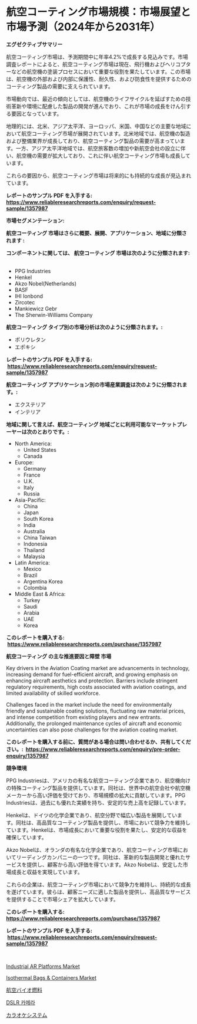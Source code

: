 <p><h1>航空コーティング市場規模：市場展望と市場予測（2024年から2031年）</h1></p><p><strong>エグゼクティブサマリー</strong></p>
<p><p>航空コーティング市場は、予測期間中に年率4.2%で成長する見込みです。市場調査レポートによると、航空コーティング市場は現在、飛行機およびヘリコプターなどの航空機の塗装プロセスにおいて重要な役割を果たしています。この市場は、航空機の外部および内部に保護性、耐久性、および防食性を提供するためのコーティング製品の需要に支えられています。</p><p>市場動向では、最近の傾向としては、航空機のライフサイクルを延ばすための技術革新や環境に配慮した製品の開発が進んでおり、これが市場の成長をけん引する要因となっています。</p><p>地理的には、北米、アジア太平洋、ヨーロッパ、米国、中国などの主要な地域において航空コーティング市場が展開されています。北米地域では、航空機の製造および整備業界が成長しており、航空コーティング製品の需要が高まっています。一方、アジア太平洋地域では、航空旅客数の増加や新航空会社の設立に伴い、航空機の需要が拡大しており、これに伴い航空コーティング市場も成長しています。</p><p>これらの要因から、航空コーティング市場は将来的にも持続的な成長が見込まれています。</p></p>
<p><strong>レポートのサンプル PDF を入手する: <a href="https://www.reliableresearchreports.com/enquiry/request-sample/1357987">https://www.reliableresearchreports.com/enquiry/request-sample/1357987</a></strong></p>
<p><strong>市場セグメンテーション:</strong></p>
<p><strong> 航空コーティング 市場はさらに概要、展開、アプリケーション、地域に分類されます :</strong></p>
<p><strong>コンポーネントに関しては、 航空コーティング 市場は次のように分類されます: &nbsp;</strong></p>
<p><ul><li>PPG Industries</li><li>Henkel</li><li>Akzo Nobel(Netherlands)</li><li>BASF</li><li>IHI Ionbond</li><li>Zircotec</li><li>Mankiewicz Gebr</li><li>The Sherwin-Williams Company</li></ul></p>
<p><strong> 航空コーティング タイプ別の市場分析は次のように分類されます。:</strong></p>
<p><ul><li>ポリウレタン</li><li>エポキシ</li></ul></p>
<p><strong>レポートのサンプル PDF を入手する: &nbsp;<a href="https://www.reliableresearchreports.com/enquiry/request-sample/1357987">https://www.reliableresearchreports.com/enquiry/request-sample/1357987</a></strong></p>
<p><strong> 航空コーティング アプリケーション別の市場産業調査は次のように分類されます。:</strong></p>
<p><ul><li>エクステリア</li><li>インテリア</li></ul></p>
<p><strong>地域に関して言えば、航空コーティング 地域ごとに利用可能なマーケットプレーヤーは次のとおりです。:</strong></p>
<p><ul>
    <li>
        North America:
        <ul>
            <li>United States</li>
            <li>Canada</li>
        </ul>
    </li>
    <li>
        Europe:
        <ul>
            <li>Germany</li>
            <li>France</li>
            <li>U.K.</li>
            <li>Italy</li>
            <li>Russia</li>
        </ul>
    </li>
    <li>
        Asia-Pacific:
        <ul>
            <li>China</li>
            <li>Japan</li>
            <li>South Korea</li>
            <li>India</li>
            <li>Australia</li>
            <li>China Taiwan</li>
            <li>Indonesia</li>
            <li>Thailand</li>
            <li>Malaysia</li>
        </ul>
    </li>
    <li>
        Latin America:
        <ul>
            <li>Mexico</li>
            <li>Brazil</li>
            <li>Argentina Korea</li>
            <li>Colombia</li>
        </ul>
    </li>
    <li>
        Middle East & Africa:
        <ul>
            <li>Turkey</li>
            <li>Saudi</li>
            <li>Arabia</li>
            <li>UAE</li>
            <li>Korea</li>
        </ul>
    </li>
    </ul></p>
<p><strong>このレポートを購入する: &nbsp;<a href="https://www.reliableresearchreports.com/purchase/1357987">https://www.reliableresearchreports.com/purchase/1357987</a></strong></p>
<p><strong>航空コーティング の主な推進要因と障壁 市場</strong></p>
<p><p>Key drivers in the Aviation Coating market are advancements in technology, increasing demand for fuel-efficient aircraft, and growing emphasis on enhancing aircraft aesthetics and protection. Barriers include stringent regulatory requirements, high costs associated with aviation coatings, and limited availability of skilled workforce.</p><p>Challenges faced in the market include the need for environmentally friendly and sustainable coating solutions, fluctuating raw material prices, and intense competition from existing players and new entrants. Additionally, the prolonged maintenance cycles of aircraft and economic uncertainties can also pose challenges for the aviation coating market.</p></p>
<p><strong>このレポートを購入する前に、質問がある場合は問い合わせるか、共有してください。:&nbsp; <a href="https://www.reliableresearchreports.com/enquiry/pre-order-enquiry/1357987">https://www.reliableresearchreports.com/enquiry/pre-order-enquiry/1357987</a></strong></p>
<p><strong>競争環境</strong></p>
<p><p>PPG Industriesは、アメリカの有名な航空コーティング企業であり、航空機向けの特殊コーティング製品を提供しています。同社は、世界中の航空会社や航空機メーカーから高い評価を受けており、市場規模の拡大に貢献しています。PPG Industriesは、過去にも優れた実績を持ち、安定的な売上高を記録しています。</p><p>Henkelは、ドイツの化学企業であり、航空分野で幅広い製品を展開しています。同社は、高品質なコーティング製品を提供し、市場において競争力を維持しています。Henkelは、市場成長において重要な役割を果たし、安定的な収益を確保しています。</p><p>Akzo Nobelは、オランダの有名な化学企業であり、航空コーティング市場においてリーディングカンパニーの一つです。同社は、革新的な製品開発と優れたサービスを提供し、顧客から高い評価を得ています。Akzo Nobelは、安定した市場成長と収益を実現しています。</p><p>これらの企業は、航空コーティング市場において競争力を維持し、持続的な成長を遂げています。彼らは、顧客ニーズに適した製品を提供し、高品質なサービスを提供することで市場シェアを拡大しています。</p></p>
<p><strong>このレポートを購入する: &nbsp; <a href="https://www.reliableresearchreports.com/purchase/1357987">https://www.reliableresearchreports.com/purchase/1357987</a></strong></p>
<p><strong>レポートのサンプル PDF を入手する: &nbsp;<a href="https://www.reliableresearchreports.com/enquiry/request-sample/1357987">https://www.reliableresearchreports.com/enquiry/request-sample/1357987</a></strong><strong></strong></p>
<p>&nbsp;</p>
<p><p><a href="https://issuu.com/reportprime-2/docs/industrial-ar-platforms-market-size-2030.pptx">Industrial AR Platforms Market</a></p><p><a href="https://github.com/vimar16th/Market-Research-Report-List-3/blob/main/isothermal-bags-containers-market.md">Isothermal Bags & Containers Market</a></p><p><a href="https://github.com/zjkmgcs938405/Market-Research-Report-List-1/blob/main/9213145193014.md">航空バイオ燃料</a></p><p><a href="https://medium.com/@conradkirrlin76575/dslr-%EC%B9%B4%EB%A9%94%EB%9D%BC-%EC%8B%9C%EC%9E%A5-%EC%9D%B8%EC%82%AC%EC%9D%B4%ED%8A%B8-%EC%8B%9C%EC%9E%A5-%EB%8F%99%ED%96%A5-%EC%84%B1%EC%9E%A5-2024%EB%85%84%EB%B6%80%ED%84%B0-2031%EB%85%84%EA%B9%8C%EC%A7%80-%EC%98%88%EC%B8%A1%EB%90%9C-%EA%B2%83-e1f89dbc1cde">DSLR 카메라</a></p><p><a href="https://medium.com/@gregoriookeefe2023/%E3%82%AB%E3%83%A9%E3%82%AA%E3%82%B1%E3%82%B7%E3%82%B9%E3%83%86%E3%83%A0%E5%B8%82%E5%A0%B4-%E5%B8%82%E5%A0%B4cagr-%E5%B8%82%E5%A0%B4%E5%8B%95%E5%90%91-%E3%81%8A%E3%82%88%E3%81%B3%E6%88%90%E9%95%B7%E6%88%A6%E7%95%A5%E3%81%AB%E9%96%A2%E3%81%99%E3%82%8Binsights-4101552bbf1a">カラオケシステム</a></p></p>